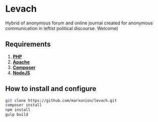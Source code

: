# Levach

Hybrid of anonymous forum and online journal created for anonymous communication in leftist political discourse. Welcome)

## Requirements

1. [**PHP**](https://www.php.net/downloads.php)
2. [**Apache**](https://httpd.apache.org/download.cgi)
3. [**Composer**](https://getcomposer.org/)
4. [**NodeJS**](https://nodejs.org/en)

## How to install and configure

```bash
git clone https://github.com/marxunion/levach.git
composer install
npm install
gulp build
```